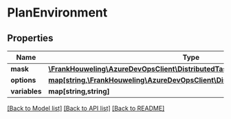# PlanEnvironment

## Properties
Name | Type | Description | Notes
------------ | ------------- | ------------- | -------------
**mask** | [**\FrankHouweling\AzureDevOpsClient\DistributedTask\Model\MaskHint[]**](MaskHint.md) |  | [optional] 
**options** | [**map[string,\FrankHouweling\AzureDevOpsClient\DistributedTask\Model\JobOption]**](JobOption.md) |  | [optional] 
**variables** | **map[string,string]** |  | [optional] 

[[Back to Model list]](../README.md#documentation-for-models) [[Back to API list]](../README.md#documentation-for-api-endpoints) [[Back to README]](../README.md)


